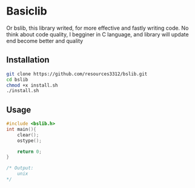# Basiclib  

Or bslib, this library writed, for more effective and fastly
writing code. No think about code quality, I begginer in C 
language, and library will update end become better and quality

## Installation

``` bash
git clone https://github.com/resources3312/bslib.git 
cd bslib
chmod +x install.sh
./install.sh
```

## Usage 


```C
#include <bslib.h>
int main(){
    clear();
    ostype();

    return 0;
}

/* Output:
    unix 
*/

```



